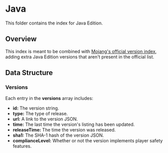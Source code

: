 # Java

This folder contains the index for Java Edition.


## Overview

This index is meant to be combined with [Mojang's official version index](https://piston-meta.mojang.com/mc/game/version_manifest_v2.json), adding extra Java Edition versions that aren't present in the official list.

## Data Structure

### Versions
Each entry in the **versions** array includes:
- **id:** The version string.
- **type:** The type of release.
- **url:** A link to the version JSON.
- **time:** The last time the version's listing has been updated.
- **releaseTime:** The time the version was released.
- **sha1:** The SHA-1 hash of the version JSON.
- **complianceLevel:** Whether or not the version implements player safety features.